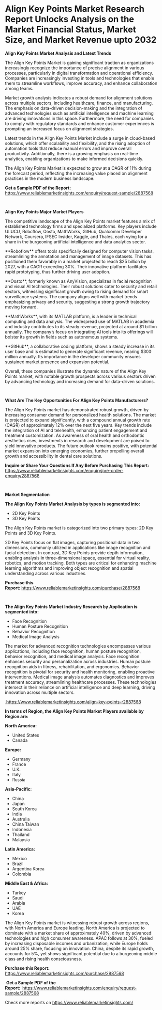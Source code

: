<p><h1>Align Key Points Market Research Report Unlocks Analysis on the Market Financial Status, Market Size, and Market Revenue upto 2032</h1></p><p><strong>Align Key Points Market Analysis and Latest Trends</strong></p>
<p><p>The Align Key Points Market is gaining significant traction as organizations increasingly recognize the importance of precise alignment in various processes, particularly in digital transformation and operational efficiency. Companies are increasingly investing in tools and technologies that enable them to streamline workflows, improve accuracy, and enhance collaboration among teams.</p><p>Market growth analysis indicates a robust demand for alignment solutions across multiple sectors, including healthcare, finance, and manufacturing. The emphasis on data-driven decision-making and the integration of advanced technologies such as artificial intelligence and machine learning are driving innovations in this space. Furthermore, the need for companies to comply with regulatory standards and enhance customer experiences is prompting an increased focus on alignment strategies.</p><p>Latest trends in the Align Key Points Market include a surge in cloud-based solutions, which offer scalability and flexibility, and the rising adoption of automation tools that reduce manual errors and improve overall productivity. Additionally, there is a growing emphasis on real-time analytics, enabling organizations to make informed decisions quickly.</p><p>The Align Key Points Market is expected to grow at a CAGR of 11% during the forecast period, reflecting the increasing value placed on alignment practices in the modern business landscape.</p></p>
<p><strong>Get a Sample PDF of the Report:&nbsp;</strong> <a href="https://www.reliablemarketinsights.com/enquiry/request-sample/2887568?utm_campaign=2209&utm_medium=2&utm_source=Github&utm_content=ia&utm_term=14032025&utm_id=align-key-points">https://www.reliablemarketinsights.com/enquiry/request-sample/2887568</a></p>
<p>&nbsp;</p>
<p><strong>Align Key Points Major Market Players</strong></p>
<p><p>The competitive landscape of the Align Key Points market features a mix of established technology firms and specialized platforms. Key players include ULUCU, Roboflow, Oosto, MathWorks, GitHub, Qualcomm Developer Network, Coursera, IFSEC Insider, Kaggle, and Thales, each vying for a share in the burgeoning artificial intelligence and data analytics sector.</p><p>**Roboflow** offers tools specifically designed for computer vision tasks, streamlining the annotation and management of image datasets. This has positioned them favorably in a market projected to reach $25 billion by 2027, with a CAGR exceeding 30%. Their innovative platform facilitates rapid prototyping, thus further driving user adoption.</p><p>**Oosto**, formerly known as AnyVision, specializes in facial recognition and visual AI technologies. Their robust solutions cater to security and retail sectors, witnessing significant growth owing to rising demand for smart surveillance systems. The company aligns well with market trends emphasizing privacy and security, suggesting a strong growth trajectory moving forward.</p><p>**MathWorks**, with its MATLAB platform, is a leader in technical computing and data analysis. The widespread use of MATLAB in academia and industry contributes to its steady revenue, projected at around $1 billion annually. The company’s focus on integrating AI tools into its offerings will bolster its growth in fields such as autonomous systems.</p><p>**GitHub**, a collaborative coding platform, shows a steady increase in its user base and is estimated to generate significant revenue, nearing $300 million annually. Its importance in the developer community ensures sustained market presence and expansion potential.</p><p>Overall, these companies illustrate the dynamic nature of the Align Key Points market, with notable growth prospects across various sectors driven by advancing technology and increasing demand for data-driven solutions.</p></p>
<p>&nbsp;</p>
<p><strong>What Are The Key Opportunities For Align Key Points Manufacturers?</strong></p>
<p><p>The Align Key Points market has demonstrated robust growth, driven by increasing consumer demand for personalized health solutions. The market is projected to expand significantly, with a compound annual growth rate (CAGR) of approximately 12% over the next five years. Key trends include the integration of AI and telehealth, enhancing patient engagement and treatment customization. As awareness of oral health and orthodontic aesthetics rises, investments in research and development are poised to yield innovative products. The future outlook remains positive, with potential market expansion into emerging economies, further propelling overall growth and accessibility in dental care solutions.</p></p>
<p><strong>Inquire or Share Your Questions If Any Before Purchasing This Report:</strong> <a href="https://www.reliablemarketinsights.com/enquiry/pre-order-enquiry/2887568?utm_campaign=2209&utm_medium=2&utm_source=Github&utm_content=ia&utm_term=14032025&utm_id=align-key-points">https://www.reliablemarketinsights.com/enquiry/pre-order-enquiry/2887568</a></p>
<p>&nbsp;</p>
<p><strong>Market Segmentation</strong></p>
<p><strong>The Align Key Points Market Analysis by types is segmented into:</strong></p>
<p><ul><li>2D Key Points</li><li>3D Key Points</li></ul></p>
<p><p>The Align Key Points market is categorized into two primary types: 2D Key Points and 3D Key Points. </p><p>2D Key Points focus on flat images, capturing positional data in two dimensions, commonly utilized in applications like image recognition and facial detection. In contrast, 3D Key Points provide depth information, enabling analysis in three-dimensional space, essential for virtual reality, robotics, and motion tracking. Both types are critical for enhancing machine learning algorithms and improving object recognition and spatial understanding across various industries.</p></p>
<p><strong>Purchase this Report:&nbsp;</strong><a href="https://www.reliablemarketinsights.com/purchase/2887568?utm_campaign=2209&utm_medium=2&utm_source=Github&utm_content=ia&utm_term=14032025&utm_id=align-key-points">https://www.reliablemarketinsights.com/purchase/2887568</a></p>
<p>&nbsp;</p>
<p><strong>The Align Key Points Market Industry Research by Application is segmented into:</strong></p>
<p><ul><li>Face Recognition</li><li>Human Posture Recognition</li><li>Behavior Recognition</li><li>Medical Image Analysis</li></ul></p>
<p><p>The market for advanced recognition technologies encompasses various applications, including face recognition, human posture recognition, behavior recognition, and medical image analysis. Face recognition enhances security and personalization across industries. Human posture recognition aids in fitness, rehabilitation, and ergonomics. Behavior recognition is pivotal for security and health monitoring, enabling proactive interventions. Medical image analysis automates diagnostics and improves treatment accuracy, streamlining healthcare processes. These technologies intersect in their reliance on artificial intelligence and deep learning, driving innovation across multiple sectors.</p></p>
<p><a href="https://www.reliablemarketinsights.com/align-key-points-r2887568?utm_campaign=2209&utm_medium=2&utm_source=Github&utm_content=ia&utm_term=14032025&utm_id=align-key-points">&nbsp;https://www.reliablemarketinsights.com/align-key-points-r2887568</a></p>
<p><strong>In terms of Region, the Align Key Points Market Players available by Region are:</strong></p>
<p>
    <p> <strong> North America: </strong>
        <ul>
            <li>United States</li>
            <li>Canada</li>
        </ul>
        </p> 
    <p> <strong> Europe: </strong>
        <ul>
            <li>Germany</li>
            <li>France</li>
            <li>U.K.</li>
            <li>Italy</li>
            <li>Russia</li>
        </ul>
        </p> 
    <p> <strong> Asia-Pacific: </strong>
        <ul>
            <li>China</li>
            <li>Japan</li>
            <li>South Korea</li>
            <li>India</li>
            <li>Australia</li>
            <li>China Taiwan</li>
            <li>Indonesia</li>
            <li>Thailand</li>
            <li>Malaysia</li>
        </ul>
        </p> 
    <p> <strong> Latin America: </strong>
        <ul>
            <li>Mexico</li>
            <li>Brazil</li>
            <li>Argentina Korea</li>
            <li>Colombia</li>
        </ul>
        </p> 
    <p> <strong> Middle East & Africa: </strong>
        <ul>
            <li>Turkey</li>
            <li>Saudi</li>
            <li>Arabia</li>
            <li>UAE</li>
            <li>Korea</li>
        </ul>
    </p>
    </p>
<p><p>The Align Key Points market is witnessing robust growth across regions, with North America and Europe leading. North America is projected to dominate with a market share of approximately 40%, driven by advanced technologies and high consumer awareness. APAC follows at 30%, fueled by increasing disposable incomes and urbanization, while Europe holds around 25% share, focusing on innovation. China, despite its rapid growth, accounts for 5%, yet shows significant potential due to a burgeoning middle class and rising health consciousness.</p></p>
<p><strong>Purchase this Report: </strong><a href="https://www.reliablemarketinsights.com/purchase/2887568?utm_campaign=2209&utm_medium=2&utm_source=Github&utm_content=ia&utm_term=14032025&utm_id=align-key-points">https://www.reliablemarketinsights.com/purchase/2887568</a></p>
<p>&nbsp;<strong>Get a Sample PDF of the Report:&nbsp;&nbsp;</strong><a href="https://www.reliablemarketinsights.com/enquiry/request-sample/2887568?utm_campaign=2209&utm_medium=2&utm_source=Github&utm_content=ia&utm_term=14032025&utm_id=align-key-points">https://www.reliablemarketinsights.com/enquiry/request-sample/2887568</a></p>
<p><strong></strong></p>
<p>Check more reports on <a href="https://www.reliablemarketinsights.com/?utm_campaign=2209&utm_medium=2&utm_source=Github&utm_content=ia&utm_term=14032025&utm_id=align-key-points">https://www.reliablemarketinsights.com/</a></p>